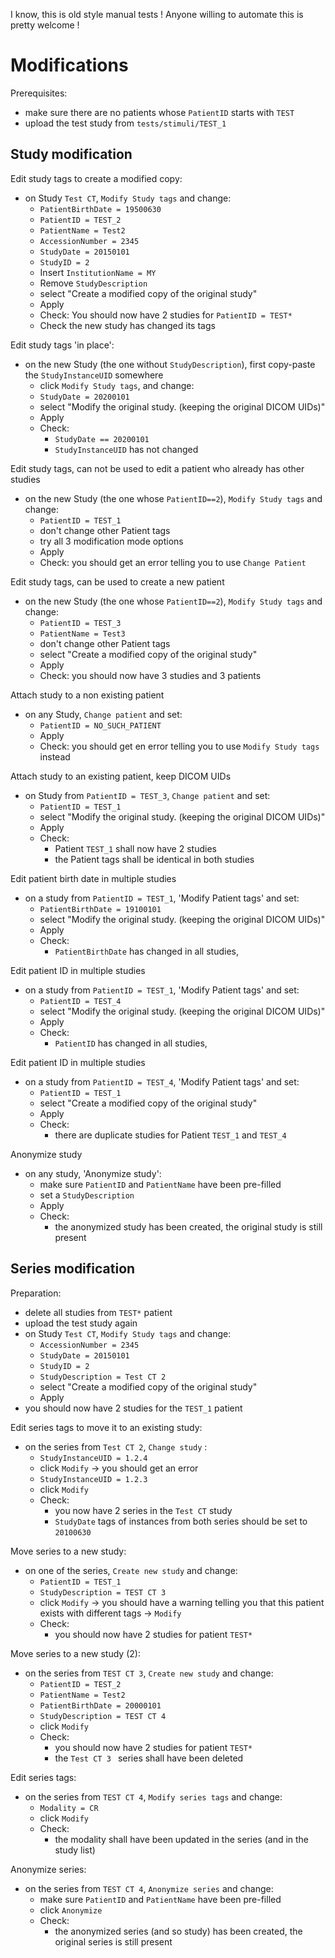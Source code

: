 I know, this is old style manual tests !  Anyone willing to automate this is pretty welcome !


Modifications
=============

Prerequisites:

- make sure there are no patients whose `PatientID` starts with `TEST`
- upload the test study from `tests/stimuli/TEST_1`

Study modification
------------------


Edit study tags to create a modified copy:
- on Study `Test CT`, `Modify Study tags` and change:
  - `PatientBirthDate = 19500630`
  - `PatientID = TEST_2`
  - `PatientName = Test2`
  - `AccessionNumber = 2345`
  - `StudyDate = 20150101`
  - `StudyID = 2`
  - Insert `InstitutionName = MY`
  - Remove `StudyDescription`
  - select "Create a modified copy of the original study"
  - Apply
  - Check: You should now have 2 studies for `PatientID = TEST*`
  - Check the new study has changed its tags

Edit study tags 'in place':
- on the new Study (the one without `StudyDescription`), first copy-paste the `StudyInstanceUID` somewhere
  - click `Modify Study tags`, and change:
  - `StudyDate = 20200101`
  - select "Modify the original study. (keeping the original DICOM UIDs)"
  - Apply
  - Check:
    - `StudyDate == 20200101`
    - `StudyInstanceUID` has not changed


Edit study tags, can not be used to edit a patient who already has other studies
- on the new Study (the one whose `PatientID==2`), `Modify Study tags` and change:
  - `PatientID = TEST_1`
  - don't change other Patient tags
  - try all 3 modification mode options
  - Apply
  - Check: you should get an error telling you to use `Change Patient`

Edit study tags, can be used to create a new patient
- on the new Study (the one whose `PatientID==2`), `Modify Study tags` and change:
  - `PatientID = TEST_3`
  - `PatientName = Test3`
  - don't change other Patient tags
  - select "Create a modified copy of the original study"
  - Apply
  - Check: you should now have 3 studies and 3 patients

Attach study to a non existing patient
- on any Study, `Change patient` and set:
  - `PatientID = NO_SUCH_PATIENT`
  - Apply
  - Check: you should get en error telling you to use `Modify Study tags` instead

Attach study to an existing patient, keep DICOM UIDs
- on Study from `PatientID = TEST_3`, `Change patient` and set:
  - `PatientID = TEST_1`
  - select "Modify the original study. (keeping the original DICOM UIDs)"
  - Apply
  - Check: 
    - Patient `TEST_1` shall now have 2 studies
    - the Patient tags shall be identical in both studies

Edit patient birth date in multiple studies
- on a study from `PatientID = TEST_1`, 'Modify Patient tags' and set:
  - `PatientBirthDate = 19100101`
  - select "Modify the original study. (keeping the original DICOM UIDs)"
  - Apply
  - Check:
    - `PatientBirthDate` has changed in all studies, 

Edit patient ID in multiple studies
- on a study from `PatientID = TEST_1`, 'Modify Patient tags' and set:
  - `PatientID = TEST_4`
  - select "Modify the original study. (keeping the original DICOM UIDs)"
  - Apply
  - Check:
    - `PatientID` has changed in all studies, 

Edit patient ID in multiple studies
- on a study from `PatientID = TEST_4`, 'Modify Patient tags' and set:
  - `PatientID = TEST_1`
  - select "Create a modified copy of the original study"
  - Apply
  - Check:
    - there are duplicate studies for Patient `TEST_1` and `TEST_4`

Anonymize study
- on any study, 'Anonymize study':
  - make sure `PatientID` and `PatientName` have been pre-filled
  - set a `StudyDescription`
  - Apply
  - Check:
    - the anonymized study has been created, the original study is still present


Series modification
------------------

Preparation:
- delete all studies from `TEST*` patient
- upload the test study again
- on Study `Test CT`, `Modify Study tags` and change:
  - `AccessionNumber = 2345`
  - `StudyDate = 20150101`
  - `StudyID = 2`
  - `StudyDescription = Test CT 2`
  - select "Create a modified copy of the original study"
  - Apply
- you should now have 2 studies for the `TEST_1` patient

Edit series tags to move it to an existing study:
- on the series from `Test CT 2`, `Change study` :
  - `StudyInstanceUID = 1.2.4`
  - click `Modify` -> you should get an error
  - `StudyInstanceUID = 1.2.3`
  - click `Modify`
  - Check:
    - you now have 2 series in the `Test CT` study
    - `StudyDate` tags of instances from both series should be set to `20100630`

Move series to a new study:
- on one of the series, `Create new study` and change:
  - `PatientID = TEST_1`
  - `StudyDescription = TEST CT 3`
  - click `Modify` -> you should have a warning telling you that this patient exists with different tags -> `Modify`
  - Check:
    - you should now have 2 studies for patient `TEST*`

Move series to a new study (2):
- on the series from `TEST CT 3`, `Create new study` and change:
  - `PatientID = TEST_2`
  - `PatientName = Test2`
  - `PatientBirthDate = 20000101`
  - `StudyDescription = TEST CT 4`
  - click `Modify`
  - Check:
    - you should now have 2 studies for patient `TEST*`
    - the `Test CT 3 ` series shall have been deleted

Edit series tags:
- on the series from `TEST CT 4`, `Modify series tags` and change:
  - `Modality = CR`
  - click `Modify`
  - Check:
    - the modality shall have been updated in the series (and in the study list)

Anonymize series:
- on the series from `TEST CT 4`, `Anonymize series` and change:
  - make sure `PatientID` and `PatientName` have been pre-filled
  - click `Anonymize`
  - Check:
    - the anonymized series (and so study) has been created, the original series is still present
